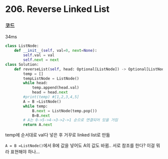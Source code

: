 # 206. Reverse Linked List

### 코드
34ms
```python
class ListNode:
    def __init__(self, val=0, next=None):
        self.val = val
        self.next = next
class Solution:
    def reverseList(self, head: Optional[ListNode]) -> Optional[ListNode]:
        temp = []
        tempListNode = ListNode()
        while head:
            temp.append(head.val)
            head = head.next
        #print(temp) #[1,2,3,4,5]
        A = B =ListNode()
        while temp:
            B.next = ListNode(temp.pop())
            B=B.next
        # A는 0->5->4->3->2->1 순으로 연결되어 있을 거임    
        return A.next
```
temp에 순서대로 val다 넣은 후 거꾸로 linked list로 만듦

`A = B =ListNode()`에서 B에 값을 넣어도 A의 값도 바뀜.. 서로 참조를 한다? 이걸 뭐라 표현해야 하나...